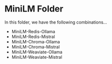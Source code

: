 # MiniLM Folder
In this folder, we have the following combinations...
- MiniLM-Redis-Ollama
- MiniLM-Redis-Mistral
- MiniLM-Chroma-Ollama
- MiniLM-Chroma-Mistral
- MiniLM-Weaviate-Ollama
- MiniLM-Weaviate-Mistral
